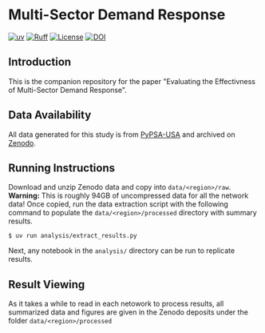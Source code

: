 # Multi-Sector Demand Response
[![uv](https://img.shields.io/endpoint?url=https://raw.githubusercontent.com/astral-sh/uv/main/assets/badge/v0.json)](https://github.com/astral-sh/uv) 
[![Ruff](https://img.shields.io/endpoint?url=https://raw.githubusercontent.com/astral-sh/ruff/main/assets/badge/v2.json)](https://github.com/astral-sh/ruff)
[![License](https://img.shields.io/badge/License-MIT-green.svg)](LICENSE)
[![DOI](https://zenodo.org/badge/DOI/10.5281/zenodo.14775955.svg)](https://doi.org/10.5281/zenodo.14775955)


## Introduction

This is the companion repository for the paper "Evaluating the Effectivness of Multi-Sector Demand Response".

## Data Availability 

All data generated for this study is from [PyPSA-USA](https://github.com/PyPSA/pypsa-usa/tree/master) and archived on [Zenodo](https://zenodo.org/records/14775955). 

## Running Instructions

Download and unzip Zenodo data and copy into `data/<region>/raw`. **Warning:** This is roughly 94GB of uncompressed data for all the network data! Once copied, run the data extraction script with the following command to populate the `data/<region>/processed` directory with summary results.

```
$ uv run analysis/extract_results.py 
```

Next, any notebook in the `analysis/` directory can be run to replicate results. 

## Result Viewing

As it takes a while to read in each netowork to process results, all summarized data and figures are given in the Zenodo deposits under the folder `data/<region>/processed`
